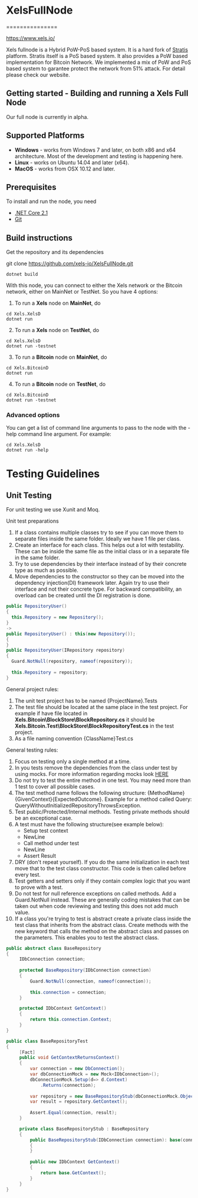# XelsFullNode
===============

https://www.xels.io/

Xels fullnode is a Hybrid PoW-PoS based system. It is a hard fork of [Stratis](https://stratisplatform.com/) platform. Stratis itself is a PoS based system. It also provides a PoW based implementation for Bitcoin Network.
We implemented a mix of PoW and PoS based system to garantee protect the network from 51% attack. For detail please check our website.  


Getting started - Building and running a Xels Full Node 
------------------

Our full node is currently in alpha.  



Supported Platforms
---------------

* <b>Windows</b> - works from Windows 7 and later, on both x86 and x64 architecture. Most of the development and testing is happening here.
* <b>Linux</b> - works on Ubuntu 14.04 and later (x64).
* <b>MacOS</b> - works from OSX 10.12 and later. 

Prerequisites
---------------

To install and run the node, you need
* [.NET Core 2.1](https://www.microsoft.com/net/download/core)
* [Git](https://git-scm.com/)

Build instructions
---------------
Get the repository and its dependencies

git clone https://github.com/xels-io/XelsFullNode.git  

```
dotnet build
```

With this node, you can connect to either the Xels network or the Bitcoin network, either on MainNet or TestNet.
So you have 4 options:

1. To run a <b>Xels</b> node on <b>MainNet</b>, do
```
cd Xels.XelsD
dotnet run
```  

2. To run a <b>Xels</b>  node on <b>TestNet</b>, do
```
cd Xels.XelsD
dotnet run -testnet
```  

3. To run a <b>Bitcoin</b> node on <b>MainNet</b>, do
```
cd Xels.BitcoinD
dotnet run
```  

4. To run a <b>Bitcoin</b> node on <b>TestNet</b>, do
```
cd Xels.BitcoinD
dotnet run -testnet
```  

### Advanced options

You can get a list of command line arguments to pass to the node with the -help command line argument. For example:
```
cd Xels.XelsD
dotnet run -help
```  

Testing Guidelines
===============

Unit Testing
------------
For unit testing we use Xunit and Moq.

Unit test preparations
1. If a class contains multiple classes try to see if you can move them to separate files inside the same folder. Ideally we have 1 file per class.
2. Create an interface for each class. This helps out a lot with testability. These can be inside the same file as the initial class or in a separate file in the same folder.
3. Try to use dependencies by their interface instead of by their concrete type as much as possible.
4. Move dependencies to the constructor so they can be moved into the dependency injection(DI) framework later. Again try to use their interface and not their concrete type.
   For backward compatibility, an overload can be created until the DI registration is done.
  
  ```csharp
  public RepositoryUser()
  {
	this.Repository = new Repository();
  }
  ->
  public RepositoryUser() : this(new Repository());
  {	
  }  
  public RepositoryUser(IRepository repository)
  {
	Guard.NotNull(repository, nameof(repository));
	
	this.Repository = repository;
  }  
  ```
General project rules:
1. The unit test project has to be named {ProjectName}.Tests
2. The test file should be located at the same place in the test project. 
   For example if have file located in **Xels.Bitcoin\BlockStore\BlockRepository.cs** 
   it should be **Xels.Bitcoin.Test\BlockStore\BlockRepositoryTest.cs** in the test project.
3. As a file naming convention {ClassName}Test.cs

General testing rules:
1. Focus on testing only a single method at a time.
2. In you tests remove the dependencies from the class under test by using mocks. For more information regarding mocks look [HERE](https://github.com/Moq/moq4/wiki/Quickstart)
3. Do not try to test the entire method in one test. You may need more than 1 test to cover all possible cases.
4. The test method name follows the following structure: {MethodName}{GivenContext}{ExpectedOutcome}. Example for a method called Query: QueryWithoutInitializedRepositoryThrowsException.
5. Test public/Protected/Internal methods. Testing private methods should be an exceptional case.
6. A test must have the following structure(see example below):
	* Setup test context
	* NewLine
	* Call method under test
	* NewLine
	* Assert Result
7. DRY (don't repeat yourself). If you do the same initialization in each test move that to the test class constructor. This code is then called before every test.
8. Test getters and setters only if they contain complex logic that you want to prove with a test.
9. Do not test for null reference exceptions on called methods. Add a Guard.NotNull instead. 
   These are generally coding mistakes that can be taken out when code reviewing and testing this does not add much value.
10. If a class you're trying to test is abstract create a private class inside the test class that inherits from the abstract class.
   Create methods with the new keyword that calls the method on the abstract class and passes on the parameters. This enables you to test the abstract class.
   ```csharp
   public abstract class BaseRepository
   {
		IDbConnection connection;
		
		protected BaseRepository(IDbConnection connection)
		{
			Guard.NotNull(connection, nameof(connection));
		
			this.connection = connection;
		}
   
		protected IDbContext GetContext()
		{
			return this.connection.Context;
		}
   }
   
   public class BaseRepositoryTest
   {
		[Fact]
		public void GetContextReturnsContext()
		{
			var connection = new DbConnection();
			var dbConnectionMock = new Mock<IDbConnection>();
			dbConnectionMock.Setup(d=> d.Context)
				.Returns(connection);			
			
			var repository = new BaseRepositoryStub(dbConnectionMock.Object);
			var result = repository.GetContext();
			
			Assert.Equal(connection, result);
		}
   
		private class BaseRepositoryStub : BaseRepository
		{
			public BaseRepositoryStub(IDbConnection connection): base(connection)
			{
			}
			
			public new IDbContext GetContext()
			{
				return base.GetContext();
			}
		}
   }
   ```



